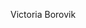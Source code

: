  <div style="background: url('![O6DY250](https://github.com/Victoria-Borovik/Victoria-Borovik/assets/103994412/ae7b4968-5204-4e4a-8823-5c92b4da4b1b)')">
    <p>Victoria Borovik</p>
  </div>

